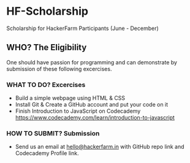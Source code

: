 # HF-Scholarship
Scholarship for HackerFarm Participants (June - December)

## WHO? The Eligibility
One should have passion for programming and can demonstrate by submission of these following excercises.

### WHAT TO DO? Excercises
- Build a simple webpage using HTML & CSS
- Install Git & Create a GitHub account and put your code on it
- Finish Introduction to JavaScript on Codecademy https://www.codecademy.com/learn/introduction-to-javascript

### HOW TO SUBMIT? Submission
- Send us an email at hello@hackerfarm.in with GitHub repo link and Codecademy Profile link.

